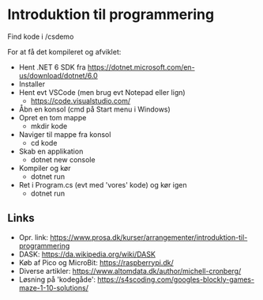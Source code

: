 # Introduktion til programmering

Find kode i /csdemo

For at få det kompileret og afviklet:

- Hent .NET 6 SDK fra https://dotnet.microsoft.com/en-us/download/dotnet/6.0
- Installer
- Hent evt VSCode (men brug evt Notepad eller lign)
  - https://code.visualstudio.com/
- Åbn en konsol (cmd på Start menu i Windows)
- Opret en tom mappe
  - mkdir kode
- Naviger til mappe fra konsol
  - cd kode
- Skab en applikation
  - dotnet new console
- Kompiler og kør
  - dotnet run
- Ret i Program.cs (evt med 'vores' kode) og kør igen
  - dotnet run

## Links

- Opr. link: https://www.prosa.dk/kurser/arrangementer/introduktion-til-programmering
- DASK: https://da.wikipedia.org/wiki/DASK
- Køb af Pico og MicroBit: https://raspberrypi.dk/
- Diverse artikler: https://www.altomdata.dk/author/michell-cronberg/
- Løsning på 'kodegåde': https://s4scoding.com/googles-blockly-games-maze-1-10-solutions/
